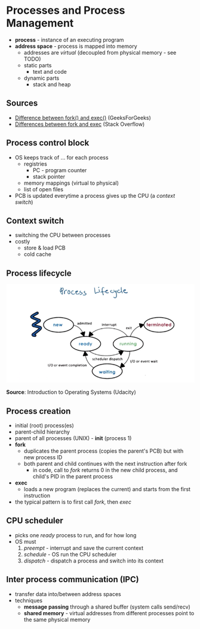 # Processes and Process Management
- **process** - instance of an executing program
- **address space** - process is mapped into memory
    - addresses are _virtual_ (decoupled from physical memory - see TODO)
    - static parts
        - text and code
    - dynamic parts
        - stack and heap

## Sources
- [Difference between fork() and exec()](https://www.geeksforgeeks.org/difference-fork-exec/) (GeeksForGeeks)
- [Differences between fork and exec](https://stackoverflow.com/questions/1653340/differences-between-fork-and-exec) (Stack Overflow)

## Process control block
- OS keeps track of ... for each process
    - registries
        - PC - program counter
        - stack pointer
    - memory mappings (virtual to physical)
    - list of open files
- PCB is updated everytime a process gives up the CPU (a _context switch_)

## Context switch
- switching the CPU between processes
- costly
    - store & load PCB
    - cold cache

## Process lifecycle
![](_img/process-lifecycle.png)

**Source**: Introduction to Operating Systems (Udacity)

## Process creation
- initial (root) process(es)
- parent-child hierarchy
- parent of all processes (UNIX) - **init** (process 1)
- **fork**
    - duplicates the parent process (copies the parent's PCB) but with new process ID
    - both parent and child continues with the next instruction after fork
        - in code, call to _fork_ returns 0 in the new child process, and child's PID in the parent process
- **exec**
    - loads a new program (replaces the current) and starts from the first instruction
- the typical pattern is to first call _fork_, then _exec_

## CPU scheduler
- picks one _ready_ process to run, and for how long
- OS must
    1. _preempt_ - interrupt and save the current context
    2. _schedule_ - OS run the CPU scheduler
    3. _dispatch_ - dispatch a process and switch into its context

## Inter process communication (IPC)
- transfer data into/between address spaces
- techniques
    - **message passing** through a shared buffer (system calls send/recv)
    - **shared memory** - virtual addresses from different processes point to the same physical memory